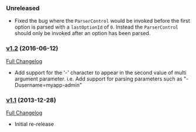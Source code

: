 ### Unreleased

* Fixed the bug where the `ParserControl` would be invoked before the first option is parsed with a `lastOptionId` of `0`. Instead the `ParserControl` should only be invoked after an option has been parsed.

### [v1.2](https://github.com/realityforge/getopt4j/tree/v1.2) (2016-06-12)
[Full Changelog](https://github.com/realityforge/giggle/compare/v1.1...v1.2)

* Add support for the '-' character to appear in the second value of multi argument
  parameter. i.e. Add support for parsing parameters such as "-Dusername=myapp-admin"

### [v1.1](https://github.com/realityforge/getopt4j/tree/v1.1) (2013-12-28)
[Full Changelog](https://github.com/realityforge/giggle/compare/aa9e01d010595ef077d9bd2ceec64ef4da06e4f7...v1.1)

* Initial re-release
